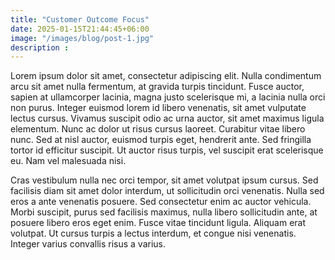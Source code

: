 ```yaml
---
title: "Customer Outcome Focus"
date: 2025-01-15T21:44:45+06:00
image: "/images/blog/post-1.jpg"
description : 
---
```


Lorem ipsum dolor sit amet, consectetur adipiscing elit. Nulla condimentum arcu sit amet nulla fermentum, at gravida turpis tincidunt. Fusce auctor, sapien at ullamcorper lacinia, magna justo scelerisque mi, a lacinia nulla orci non purus. Integer euismod lorem id libero venenatis, sit amet vulputate lectus cursus. Vivamus suscipit odio ac urna auctor, sit amet maximus ligula elementum. Nunc ac dolor ut risus cursus laoreet. Curabitur vitae libero nunc. Sed at nisl auctor, euismod turpis eget, hendrerit ante. Sed fringilla tortor id efficitur suscipit. Ut auctor risus turpis, vel suscipit erat scelerisque eu. Nam vel malesuada nisi.

Cras vestibulum nulla nec orci tempor, sit amet volutpat ipsum cursus. Sed facilisis diam sit amet dolor interdum, ut sollicitudin orci venenatis. Nulla sed eros a ante venenatis posuere. Sed consectetur enim ac auctor vehicula. Morbi suscipit, purus sed facilisis maximus, nulla libero sollicitudin ante, at posuere libero eros eget enim. Fusce vitae tincidunt ligula. Aliquam erat volutpat. Ut cursus turpis a lectus interdum, et congue nisi venenatis. Integer varius convallis risus a varius.


